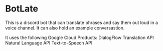 # BotLate
This is a discord bot that can translate phrases and say them out loud in a voice channel.
It can also hold an example conversastion.

It uses the following Google Cloud Products:
DialogFlow
Translation API
Natural Language API
Text-to-Speech API

